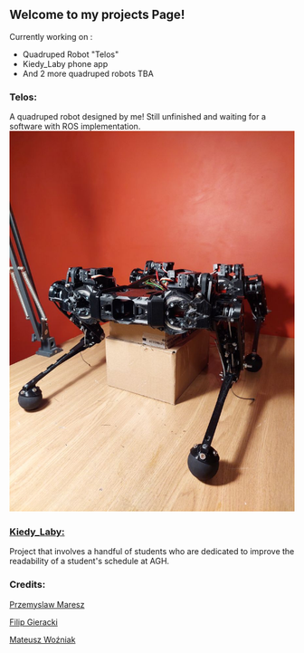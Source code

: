 ## Welcome to my projects Page!

Currently working on :
- Quadruped Robot "Telos"
- Kiedy_Laby phone app
- And 2 more quadruped robots TBA

### Telos:
A quadruped robot designed by me! Still unfinished and waiting for a software with ROS implementation.
![telos](/src/Telos1.jpg)

### [Kiedy_Laby:](https://github.com/AGH-Narzedzia-Informatyczne-2021-2022/kiedy-laby) 
Project that involves a handful of students who are dedicated to improve the readability of a student's schedule at AGH.

### Credits:

[Przemyslaw Maresz](https://przemyslawmaresz.github.io)

[Filip Gieracki](https://fgieracki.com/#gtop)

[Mateusz Woźniak](https://matisiekpl.github.io)
